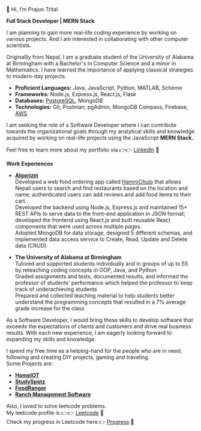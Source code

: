 👋 Hi, I’m Prajun Trital

**Full Stack Developer | MERN Stack**

I am planning to gain more real-life coding experience by working on various projects. And I am interested in collaborating with other computer scientists.

Originallly from Nepal, I am a graduate student of the University of Alabama at Birmingham with a Bachelor's in Computer Science and a minor in Mathematics. I have learned the importance of applying classical strategies to modern-day projects. 

- **Proficient Languages:** Java, JavaScript, Python, MATLAB, Scheme
- **Frameworks:** Node.js, Express.js, React.js, Flask
- **Databases:** [PostgreSQL](https://www.coursera.org/account/accomplishments/certificate/372LP42RNZGN), MongoDB
- **Technologies:** Git, Postman, pgAdmin, MongoDB Compass, Firebase, [AWS](https://www.coursera.org/account/accomplishments/certificate/CHNARFAEJCMZ)

I am seeking the role of a Software Developer where I can contribute towards the organizational goals through my analytical skills and knowledge acquired by working on real-life projects using the JavaScript **MERN Stack.**

Feel free to learn more about my portfolio via 👉👉 [Linkedln](https://www.linkedin.com/in/prajuntrital/) 🚀

**Work Experiences**
- **[Algorizin](https://algorizin.us/)**<br> 
Developed a web food ordering app called [HamroChulo](http://hamrochulo.com/) that allows Nepali users to search and find restaurants based on the location and name; authenticated users can add reviews and add food items to their cart.<br>
Developed the backend using Node.js, Express.js and maintained 15+ REST APIs to serve data to the front-end application in JSON format; developed the frontend using React.js and built reusable React components that were used across multiple pages.<br>
Adopted MongoDB for data storage, designed 5 different schemas, and implemented data access service to Create, Read, Update and Delete data (CRUD) 

- **The University of Alabama at Birmingham**<br>
Tutored and supported students individually and in groups of up to 55 by reteaching coding concepts in OOP, Java, and Python<br>
Graded assignments and tests, documented results, and informed the professor of students’ performance which helped the professor to keep track of underachieving students<br>
Prepared and collected teaching material to help students better understand the programming concepts that resulted in a 7% average grade increase for the class<br>
 
As a Software Developer, I would bring these skills to develop software that exceeds the expectations of clients and customers and drive real business results. With each new experience, I am eagerly looking forward to expanding my skills and knowledge.

I spend my free time as a helping-hand for the people who are in need, following and creating DIY projects, gaming and traveling.<br>
Some Projects are:
- **[HomeIOT]()**
- **[StudySpotz]()**
- **[FoodRanger]()**
- **[Ranch Management Software]()**

Also, I loved to solve leetcode problems.<br>
My leetcode profile is 👉👉 [Leetcode](https://leetcode.com/prajun7/) 🚀 <br>
Check my progress in Leetcode here 👉 [Progress](https://github.com/prajun77/Leetcode) 🚀 <br>



<!---
prajun77/prajun77 is a ✨ special ✨ repository because its `README.md` (this file) appears on your GitHub profile.
You can click the Preview link to take a look at your changes.
--->

